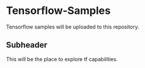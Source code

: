 # Tensorflow-Samples

Tensorflow samples will be uploaded to this repository.

## Subheader

This will be the place to explore tf capabilities.